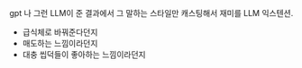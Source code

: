 gpt 나 그런 LLM이 준 결과에서 그 말하는 스타일만 캐스팅해서 재미를 LLM 익스텐션.
- 급식체로 바꿔준다던지
- 매도하는 느낌이라던지
- 대충 씹덕들이 좋아하는 느낌이라던지

